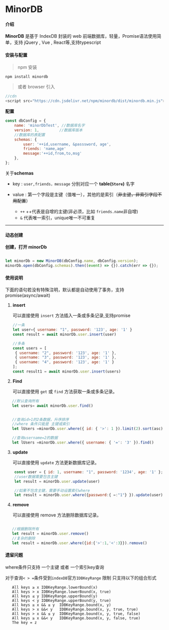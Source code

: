 # MinorDB

#### 介绍

**MinorDB** 是基于 IndexDB 封装的 web 前端数据库，轻量，Promise语法使用简单，支持 jQuery , Vue , React等,支持typescript

#### 安装与配置

> npm 安装

```js
npm install minordb
```

> 或者 browser 引入

```js
//cdn
<script src="https://cdn.jsdelivr.net/npm/minordb/dist/minordb.min.js"></script>
```

**配置**

```js
const dbConfig = {
    name: 'minorDbTest', //数据库名字
    version: 1,         //数据库版本
    //数据库的表配置
    schemas: {  
        user: '++id,username, &passsword, age',
        friends: 'name,age'
        message:'++id,from,to,msg'
    },
};

```

关于**schemas**

- key   : `user,friends，message`  分别对应一个 **table(`Store`)** 名字
- value :  第一个字段是主键（值唯一），其他的是索引（~~非主键，非索引字段不用配置~~）

  - `++` ++代表是自增的主键(非必须，比如 `friends.name`非自增)
  - `&` 代表唯一索引，unique唯一不可重复

---

#### 动态创建

**创建，打开 minorDb**

```js

let minorDb = new MinorDB(dbConfig.name, dbConfig.version);
minorDb.open(dbConfig.schemas).then((event) => {}).catch(err => {});

```

#### 使用说明

下面的语句若没有特殊注明，默认都是自动使用了事务，支持promise(async/await)

1. **insert**

   可以直接使用 `insert` 方法插入一条或多条记录,支持promise

   ```js
   //一条
   let user={ username: "1", password: '123', age: '1' }
   const result = await minorDb.user.insert(user)

   //多条
   const users = [
    { username: "2", password: '123', age: '1' },
    { username: "3", password: '123', age: '1' },
    { username: "4", password: '123', age: '1' }
   ];
   const result1 = await minorDb.user.insert(users)

   ```

2. **Find**

   可以直接使用 `get` 或 `find` 方法获取一条或多条记录。

```js
   //默认查询所有
   let users= await minorDb.user.find()
    

   //查询id>1的2条数据，升序排序
   //where 条件只能是 主键或索引
   let lUsers =minorDb.user.where({ id: { '>': 1 }).limit(2).sort(asc).find()

   //查询username=2的数据
   let lUsers =minorDb.user.where({ username: { '=': '3' }).find()
```

3. **update**

   可以直接使用 `update` 方法更新数据库记录。

```js
    const user = { id: 1, username: "1", password: '1234', age: '1' };
    //user数据需要包含主键
    let result = minorDb.user.update(user)

    //如果不包含主键，需要手动设置索引where
    let result = minorDb.user.where({password:{ =:"1"} }).update(user)
```

4. **remove**

   可以直接使用 remove 方法删除数据库记录。

```js

   //根据删除所有
   let result = minorDb.user.remove()
   //复杂的删除
   let result = minorDb.user.where({id:{'>':1,'<':3}}).remove()
```

#### 遗留问题
   where条件只支持 一个主键 或者 一个索引key查询

   对于查询`< > =`条件受到`indexDB`官方`IDBKeyRange` 限制
   只支持以下的组合形式

```
   All keys ≥ x	IDBKeyRange.lowerBound(x)
   All keys > x	IDBKeyRange.lowerBound(x, true)
   All keys ≤ y	IDBKeyRange.upperBound(y)
   All keys < y	IDBKeyRange.upperBound(y, true)
   All keys ≥ x && ≤ y	IDBKeyRange.bound(x, y)
   All keys > x &&< y	IDBKeyRange.bound(x, y, true, true)
   All keys > x && ≤ y	IDBKeyRange.bound(x, y, true, false)
   All keys ≥ x &&< y	IDBKeyRange.bound(x, y, false, true)
   The key = z
```